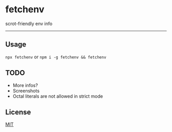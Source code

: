 # fetchenv

scrot-friendly env info

--------

## Usage

`npx fetchenv` or `npm i -g fetchenv && fetchenv`

## TODO

* More infos?
* Screenshots
* Octal literals are not allowed in strict mode

## License

[MIT](./LICENSE.md)
